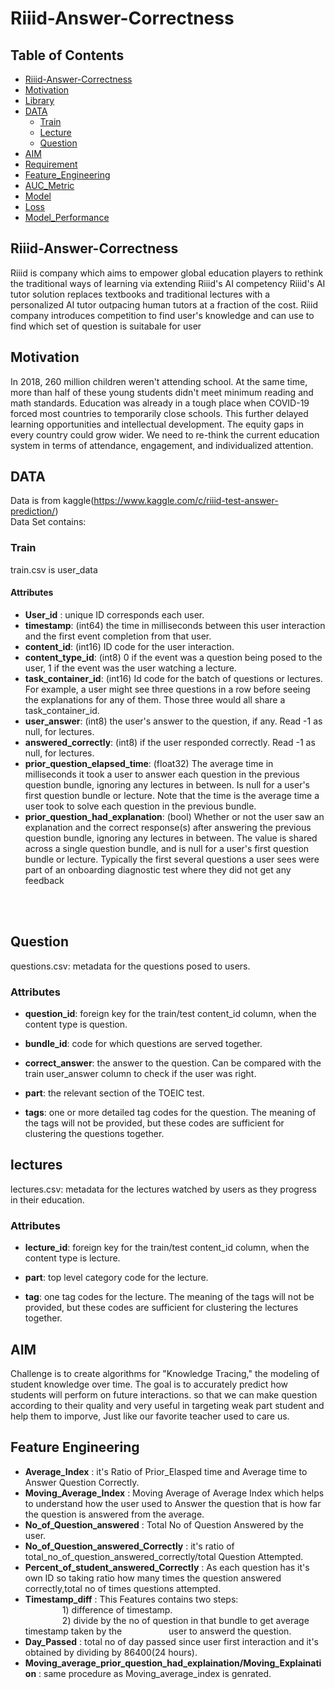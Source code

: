 # Riiid-Answer-Correctness

## Table of Contents
* [Riiid-Answer-Correctness](#Riiid-Answer-Correctness)
* [Motivation](#Motivation)
* [Library](#Library)
* [DATA](#DATA)
  * [Train](#Train)
  * [Lecture](#Lecture)
  * [Question](#Question)
* [AIM](#AIM)
* [Requirement](#Requirement)
* [Feature_Engineering](#Feature_Engineering)
* [AUC_Metric](#AUC_Metric)
* [Model](#Model)
* [Loss](#Loss)
* [Model_Performance](#Model_Performance)


## Riiid-Answer-Correctness
Riiid is company which aims to empower global education players to rethink the traditional ways of learning via extending Riiid's AI competency Riiid's AI tutor solution replaces textbooks and traditional lectures with a personalized AI tutor outpacing human tutors at a fraction of the cost.
Riiid company introduces competition to find user's knowledge and can use to find which set of question is suitabale for user

## Motivation
In 2018, 260 million children weren't attending school. At the same time, more than half of these young students didn't meet minimum reading and math standards. Education was already in a tough place when COVID-19 forced most countries to temporarily close schools. This further delayed learning opportunities and intellectual development. The equity gaps in every country could grow wider. We need to re-think the current education system in terms of attendance, engagement, and individualized attention.



## DATA
Data is from kaggle(https://www.kaggle.com/c/riiid-test-answer-prediction/)<br/>
Data Set contains:
### Train 
train.csv is user_data 
#### Attributes
 * **User_id** : unique ID corresponds each user.<br/>
 * **timestamp**: (int64) the time in milliseconds between this user interaction and the first event completion from that user.<br/>
 * **content_id**: (int16) ID code for the user interaction.<br/>
 * **content_type_id**: (int8) 0 if the event was a question being posed to the user, 1 if the event was the user watching a lecture.<br/>
 * **task_container_id**: (int16) Id code for the batch of questions or lectures. For example, a user might see three questions in a row before seeing the explanations for any of them. Those three would all share a task_container_id.<br/>
 * **user_answer**: (int8) the user's answer to the question, if any. Read -1 as null, for lectures.<br/>
 * **answered_correctly**: (int8) if the user responded correctly. Read -1 as null, for lectures.<br/>
 * **prior_question_elapsed_time**: (float32) The average time in milliseconds it took a user to answer each question in the previous question bundle, ignoring any lectures in between. Is null for a user's first question bundle or lecture. Note that the time is the average time a user took to solve each question in the previous bundle.<br/>
 * **prior_question_had_explanation**: (bool) Whether or not the user saw an explanation and the correct response(s) after answering the previous question bundle, ignoring any lectures in between. The value is shared across a single question bundle, and is null for a user's first question bundle or lecture. Typically the first several questions a user sees were part of an onboarding diagnostic test where they did not get any feedback<br/>
<br/>
<br/>

## Question
   questions.csv: metadata for the questions posed to users.<br/>
### Attributes
 * **question_id**: foreign key for the train/test content_id column, when the content type is question.<br/>

 * **bundle_id**: code for which questions are served together.<br/>

 * **correct_answer**: the answer to the question. Can be compared with the train user_answer column to check if the user was right.<br/>

 * **part**: the relevant section of the TOEIC test.<br/>

 * **tags**: one or more detailed tag codes for the question. The meaning of the tags will not be provided, but these codes are sufficient for clustering the questions              together.<br/>

## lectures
   lectures.csv: metadata for the lectures watched by users as they progress in their education.<br/>
### Attributes
 * **lecture_id**: foreign key for the train/test content_id column, when the content type is lecture.<br/>

 * **part**: top level category code for the lecture.<br/>

 * **tag**: one tag codes for the lecture. The meaning of the tags will not be provided, but these codes are sufficient for clustering the lectures together.<br/>

## AIM
Challenge is to create algorithms for "Knowledge Tracing," the modeling of student knowledge over time. The goal is to accurately predict how students will perform on future interactions. so that we can make question according to their quality and very useful in targeting weak part student and help them to imporve, Just like our favorite teacher used to care us. 

## Feature Engineering
* **Average_Index** : it's Ratio of Prior_Elasped time and Average time to Answer Question Correctly.<br/>
* **Moving_Average_Index** : Moving Average of Average Index which helps to understand how the user used to Answer the question that is how far the question is                                      answered from the average.<br/>
* **No_of_Question_answered** : Total No of Question Answered by the user.<br/>
* **No_of_Question_answered_Correctly** : it's ratio of total_no_of_question_answered_correctly/total Question Attempted.<br/>
* **Percent_of_student_answered_Correctly** : As each question has it's own ID so taking ratio how many times the question answered correctly,total no of times                                                      questions attempted.<br/> 
* **Timestamp_diff** : This Features contains two steps:<br/>
 &nbsp; &nbsp; &nbsp; &nbsp; &nbsp; &nbsp; &nbsp; &nbsp;1) difference of timestamp.<br/>
 &nbsp; &nbsp; &nbsp; &nbsp; &nbsp; &nbsp; &nbsp; &nbsp;2) divide by the no of question in that bundle to get average timestamp taken by the                            &nbsp; &nbsp; &nbsp; &nbsp; &nbsp; &nbsp; &nbsp; &nbsp; &nbsp; user to answerd the question.<br/>
* **Day_Passed** : total no of day passed since user first interaction and it's obtained by dividing by 86400(24 hours).<br/>
* **Moving_average_prior_question_had_explaination/Moving_Explaination** : same procedure as Moving_average_index is genrated.<br/>

